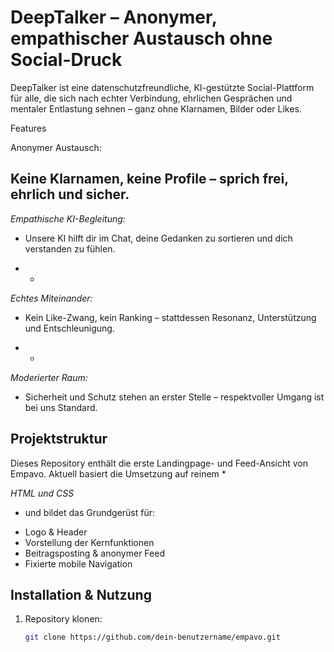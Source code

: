 # DeepTalker – Anonymer, empathischer Austausch ohne Social-Druck

DeepTalker ist eine datenschutzfreundliche, KI-gestützte Social-Plattform für alle, die sich nach echter Verbindung, ehrlichen Gesprächen und mentaler Entlastung sehnen – ganz ohne Klarnamen, Bilder oder Likes.

Features


Anonymer Austausch:

 Keine Klarnamen, keine Profile – sprich frei, ehrlich und sicher.
- 

*Empathische KI-Begleitung:*

* Unsere KI hilft dir im Chat, deine Gedanken zu sortieren und dich verstanden zu fühlen.
- *

*Echtes Miteinander:*

* Kein Like-Zwang, kein Ranking – stattdessen Resonanz, Unterstützung und Entschleunigung.
- *

*Moderierter Raum:*

* Sicherheit und Schutz stehen an erster Stelle – respektvoller Umgang ist bei uns Standard.

## Projektstruktur

Dieses Repository enthält die erste Landingpage- und Feed-Ansicht von Empavo. Aktuell basiert die Umsetzung auf reinem *

*HTML und CSS*

* und bildet das Grundgerüst für:

- Logo & Header
- Vorstellung der Kernfunktionen
- Beitragsposting & anonymer Feed
- Fixierte mobile Navigation

## Installation & Nutzung

1. Repository klonen:
   ```bash
   git clone https://github.com/dein-benutzername/empavo.git
